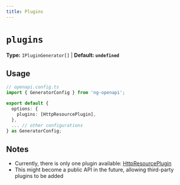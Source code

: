 ```yaml
---
title: Plugins
---
```


# `plugins`
**Type:** `IPluginGenerator[]` | **Default: `undefined`**


## Usage

```typescript
// openapi.config.ts
import { GeneratorConfig } from 'ng-openapi';

export default {
  options: {
    plugins: [HttpResourcePlugin],
  },
  ... // other configurations
} as GeneratorConfig;
```

## Notes
- Currently, there is only one plugin available: [HttpResourcePlugin](./plugins/http-resource.md)
- This might become a public API in the future, allowing third-party plugins to be added